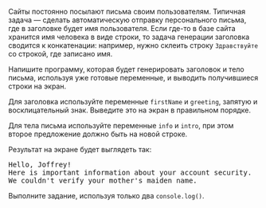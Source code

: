 
Сайты постоянно посылают письма своим пользователям. Типичная задача — сделать автоматическую отправку персонального письма, где в заголовке будет имя пользователя. Если где-то в базе сайта хранится имя человека в виде строки, то задача генерации заголовка сводится к конкатенации: например, нужно склеить строку `Здравствуйте` со строкой, где записано имя.

Напишите программу, которая будет генерировать заголовок и тело письма, используя уже готовые переменные, и выводить получившиеся строки на экран.

Для заголовка используйте переменные `firstName` и `greeting`, запятую и восклицательный знак. Выведите это на экран в правильном порядке.

Для тела письма используйте переменные `info` и `intro`, при этом второе предложение должно быть на новой строке.

Результат на экране будет выглядеть так:

<pre class='hexlet-basics-output'>
Hello, Joffrey!
Here is important information about your account security.
We couldn't verify your mother's maiden name.
</pre>

Выполните задание, используя только два `console.log()`.
